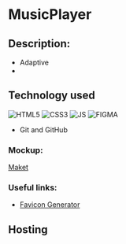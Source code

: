 # MusicPlayer

## Description:
- Adaptive
-

## Technology used

![HTML5](https://img.shields.io/badge/html5-%23E34F26.svg?style=for-the-badge&logo=html5&logoColor=white)
![CSS3](https://img.shields.io/badge/css3-%231572B6.svg?style=for-the-badge&logo=css3&logoColor=white) 
![JS](https://img.shields.io/badge/JS-JavaScript-blue?style=for-the-badge&logo=js&logoColor=white)
![FIGMA](https://img.shields.io/badge/Figma-F24E1E?style=for-the-badge&logo=figma&logoColor=white)
- Git and GitHub

### Mockup:
[Maket](https://www.figma.com/file/TVS3xYD0H0x56FZc2ulddY/METHED.MUSIC-(Intensive)?node-id=0%3A1&t=tjQlhkEuO8TX7mNx-0)

### Useful links:
- [Favicon Generator](https://realfavicongenerator.net/)

## Hosting
 
